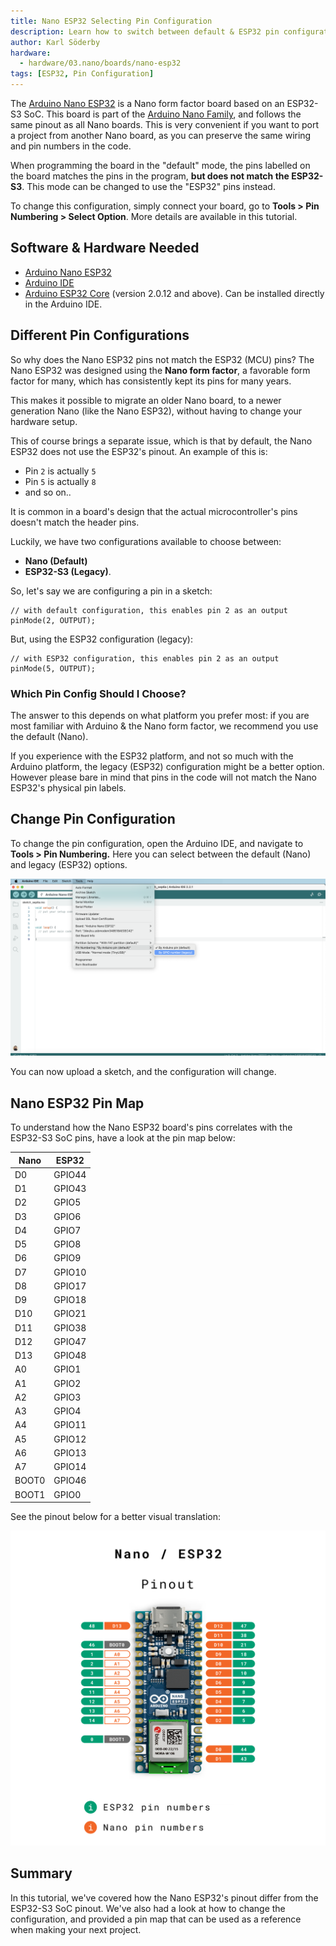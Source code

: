 ```yaml
---
title: Nano ESP32 Selecting Pin Configuration 
description: Learn how to switch between default & ESP32 pin configurations when programming your board.
author: Karl Söderby
hardware:
  - hardware/03.nano/boards/nano-esp32
tags: [ESP32, Pin Configuration]
---
```


The [Arduino Nano ESP32](https://store.arduino.cc/nano-esp32) is a Nano form factor board based on an ESP32-S3 SoC. This board is part of the [Arduino Nano Family](https://store.arduino.cc/pages/nano-family), and follows the same pinout as all Nano boards. This is very convenient if you want to port a project from another Nano board, as you can preserve the same wiring and pin numbers in the code.

When programming the board in the "default" mode, the pins labelled on the board matches the pins in the program, **but does not match the ESP32-S3**. This mode can be changed to use the "ESP32" pins instead.

To change this configuration, simply connect your board, go to **Tools > Pin Numbering > Select Option**. More details are available in this tutorial.

## Software & Hardware Needed

- [Arduino Nano ESP32](https://store.arduino.cc/nano-esp32)
- [Arduino IDE](https://www.arduino.cc/en/software)
- [Arduino ESP32 Core](https://github.com/arduino/arduino-esp32) (version 2.0.12 and above). Can be installed directly in the Arduino IDE.

## Different Pin Configurations

So why does the Nano ESP32 pins not match the ESP32 (MCU) pins? The Nano ESP32 was designed using the **Nano form factor**, a favorable form factor for many, which has consistently kept its pins for many years. 

This makes it possible to migrate an older Nano board, to a newer generation Nano (like the Nano ESP32), without having to change your hardware setup. 

This of course brings a separate issue, which is that by default, the Nano ESP32 does not use the ESP32's pinout. An example of this is:
- Pin `2` is actually `5`
- Pin `5` is actually `8`
- and so on..

It is common in a board's design that the actual microcontroller's pins doesn't match the header pins.

Luckily, we have two configurations available to choose between:
- **Nano (Default)**
- **ESP32-S3 (Legacy)**.  

So, let's say we are configuring a pin in a sketch:

```arduino
// with default configuration, this enables pin 2 as an output
pinMode(2, OUTPUT);
```

But, using the ESP32 configuration (legacy):

```arduino
// with ESP32 configuration, this enables pin 2 as an output
pinMode(5, OUTPUT);
```

### Which Pin Config Should I Choose?

The answer to this depends on what platform you prefer most: if you are most familiar with Arduino & the Nano form factor, we recommend you use the default (Nano).

If you experience with the ESP32 platform, and not so much with the Arduino platform, the legacy (ESP32) configuration might be a better option. However please bare in mind that pins in the code will not match the Nano ESP32's physical pin labels.

## Change Pin Configuration

To change the pin configuration, open the Arduino IDE, and navigate to **Tools > Pin Numbering.** Here you can select between the default (Nano) and legacy (ESP32) options. 

![Change pin configuration in the Arduino IDE.](assets/change-config.png)

You can now upload a sketch, and the configuration will change. 

## Nano ESP32 Pin Map

To understand how the Nano ESP32 board's pins correlates with the ESP32-S3 SoC pins, have a look at the pin map below:

| Nano  | ESP32  |
| ----- | ------ |
| D0    | GPIO44 |
| D1    | GPIO43 |
| D2    | GPIO5  |
| D3    | GPIO6  |
| D4    | GPIO7  |
| D5    | GPIO8  |
| D6    | GPIO9  |
| D7    | GPIO10 |
| D8    | GPIO17 |
| D9    | GPIO18 |
| D10   | GPIO21 |
| D11   | GPIO38 |
| D12   | GPIO47 |
| D13   | GPIO48 |
| A0    | GPIO1  |
| A1    | GPIO2  |
| A2    | GPIO3  |
| A3    | GPIO4  |
| A4    | GPIO11 |
| A5    | GPIO12 |
| A6    | GPIO13 |
| A7    | GPIO14 |
| BOOT0 | GPIO46 |
| BOOT1 | GPIO0  |

See the pinout below for a better visual translation:

![Nano / ESP32 pinout](assets/esp-pinout.png)

## Summary

In this tutorial, we've covered how the Nano ESP32's pinout differ from the ESP32-S3 SoC pinout. We've also had a look at how to change the configuration, and provided a pin map that can be used as a reference when making your next project.